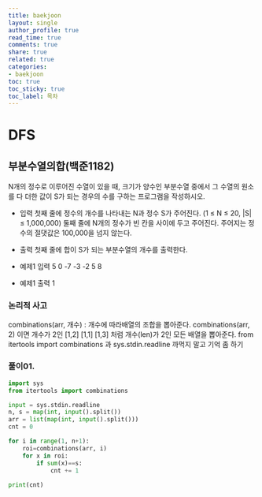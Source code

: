 ```yaml
---
title: baekjoon
layout: single
author_profile: true
read_time: true
comments: true
share: true
related: true
categories:
- baekjoon
toc: true
toc_sticky: true
toc_label: 목차
---
```


# DFS

## 부분수열의합(백준1182)

N개의 정수로 이루어진 수열이 있을 때, 크기가 양수인 부분수열 중에서 그 수열의 원소를 다 더한 값이 S가 되는 경우의 수를 구하는 프로그램을 작성하시오.

- 입력
첫째 줄에 정수의 개수를 나타내는 N과 정수 S가 주어진다. (1 ≤ N ≤ 20, |S| ≤ 1,000,000) 둘째 줄에 N개의 정수가 빈 칸을 사이에 두고 주어진다. 주어지는 정수의 절댓값은 100,000을 넘지 않는다.

- 출력
첫째 줄에 합이 S가 되는 부분수열의 개수를 출력한다.

- 예제1 입력
5 0
-7 -3 -2 5 8

- 예제1 출력
1

### 논리적 사고
combinations(arr, 개수) : 개수에 따라배열의 조합을 뽑아준다.
combinations(arr, 2) 이면 개수가 2인 [1,2] [1,1] [1,3] 처럼 개수(len)가 2인 모든 배열을 뽑아준다.
from itertools import combinations 과 sys.stdin.readline 까먹지 말고 기억 좀 하기

### 풀이01. 

```python
import sys
from itertools import combinations

input = sys.stdin.readline
n, s = map(int, input().split())
arr = list(map(int, input().split()))
cnt = 0

for i in range(1, n+1):
    roi=combinations(arr, i)
    for x in roi:
        if sum(x)==s:
            cnt += 1
    
print(cnt)
          
```
